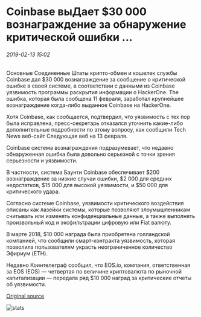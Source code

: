 # Coinbase выДает $30 000 вознаграждение за обнаружение критической ошибки ...

###### 2019-02-13 15:02

Основные Соединенные Штаты крипто-обмен и кошелек службы Coinbase дал $30 000 вознаграждение за сообщение о критической ошибке в своей системе, в соответствии с данными из Coinbase уязвимость программы раскрытия информации о HackerOne. The ошибка, которая была сообщена 11 февраля, заработал крупнейшее вознаграждение когда-либо выданное Coinbase на HackerOne.

Хотя Coinbase, как сообщается, подтвердил, что уязвимость с тех пор была исправлена, пресс-секретарь отказался уточнить какие-либо дополнительные подробности по этому вопросу, как сообщили Tech News веб-сайт Следующая веб на 13 февраля.

Coinbase система вознаграждения подразумевает, что недавно обнаруженная ошибка была довольно серьезной с точки зрения серьезности и уязвимости.

В частности, система Баунти Coinbase обеспечивает $200 вознаграждение за низкие случаи ошибки, $2 000 для средних недостатков, $15 000 для высокой уязвимости, и $50 000 для критического удара.

Согласно системе Coinbase, уязвимости критического воздействия описаны как лазейки системы, которые позволяют злоумышленникам считывать или изменять конфиденциальные данные, а также выполнять произвольный код и эксфильтрации цифровую или Fiat валюту.

В марте 2018, $10 000 награда была приобретена голландской компанией, что сообщили смарт-контракта уязвимость, которая позволила пользователям украсть неограниченное количество Эфириум (ETH).

Недавно Коинтелеграф сообщил, что EOS.io, компания, ответственная за EOS (EOS) — четвертая по величине криптовалюта по рыночной капитализации — передала ряд $10 000 наград за критические отчеты об уязвимости.

[Original source](https://cointelegraph.com/news/coinbase-gives-out-30-000-reward-for-detecting-critical-bug)

![stats](https://c.statcounter.com/11760860/0/a89fa40b/1/ "stats")
